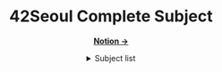 <div align="center">

  # 42Seoul Complete Subject
  [**Notion →**][Notion]

  <details>
    <summary style="text-align: center;">
      Subject list
    </summary>
    <p align="center">
      LaPiscine <hr>
      <br>libft
      <br>get_next_line
      <br>born2beroot
      <br>ft_printf <hr>
      <br>push_swap
      <br>so_long
      <br>minitalk <hr>
      <br>minishell
      <br>Philosopher <hr>
      <br>Cub3D
      <br>NetPractice
      <br>CPP Module 00-04
      <br>Inception
    </p>
  </details>
</div>

[Notion]: https://sapphire-sardine-55a.notion.site/42Seoul-e97fc1974224406788ad77ca63ccfe5f?pvs=4
